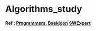 # Algorithms_study

#### Ref : [Programmers](https://programmers.co.kr/), [Baekjoon](https://www.acmicpc.net/) [SWExpert](https://swexpertacademy.com/)
